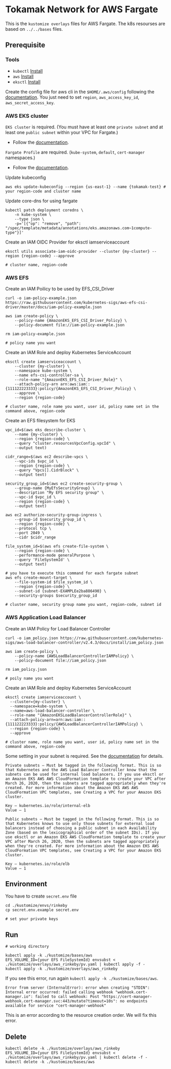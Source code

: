 # Tokamak Network for AWS Fargate
This is the `kustomize overlays` files for AWS Fargate. The k8s resourses are based on `../../bases` files.

## Prerequisite

### Tools
- `kubectl` [Install](https://kubernetes.io/docs/tasks/tools/install-kubectl-linux/#install-kubectl-on-linux)
- `aws` [Install](https://docs.aws.amazon.com/ko_kr/cli/latest/userguide/getting-started-install.html)
- `eksctl` [Install](https://docs.aws.amazon.com/ko_kr/eks/latest/userguide/eksctl.html)

Create the config file for aws cli in the `$HOME/.aws/config` following the [documentation](https://docs.aws.amazon.com/ko_kr/cli/latest/userguide/cli-configure-files.html). You just need to set `region`, `aws_access_key_id`, `aws_secret_access_key`.

### AWS EKS cluster
`EKS cluster` is required. (You must have at least one `private subnet` and at least one `public subnet` within your VPC for Fargate.)
- Follow the [documentation](https://docs.aws.amazon.com/ko_kr/eks/latest/userguide/create-cluster.html).

`Fargate Profile` are required. (`kube-system`, `default`, `cert-manager` namespaces.)
- Follow the [documentation](https://docs.aws.amazon.com/ko_kr/eks/latest/userguide/fargate.html).

Update kubeconfig
```
aws eks update-kubeconfig --region {us-east-1} --name {tokamak-test} # your region-code and cluster name
```

Update core-dns for using fargate
```
kubectl patch deployment coredns \
    -n kube-system \
    --type json \
    -p='[{"op": "remove", "path": "/spec/template/metadata/annotations/eks.amazonaws.com~1compute-type"}]'
```

Create an IAM OIDC Provider for eksctl iamserviceaccount
```
eksctl utils associate-iam-oidc-provider --cluster {my-cluster} --region {region-code} --approve

# cluster name, region-code
```

### AWS EFS
Create an IAM Poilicy to be used by EFS_CSI_Driver
```
curl -o iam-policy-example.json https://raw.githubusercontent.com/kubernetes-sigs/aws-efs-csi-driver/master/docs/iam-policy-example.json

aws iam create-policy \
    --policy-name {AmazonEKS_EFS_CSI_Driver_Policy} \
    --policy-document file://iam-policy-example.json

rm iam-policy-example.json

# policy name you want
```

Create an IAM Role and deploy Kubernetes ServiceAccount
```
eksctl create iamserviceaccount \
    --cluster {my-cluster} \
    --namespace kube-system \
    --name efs-csi-controller-sa \
    --role-name "{AmazonEKS_EFS_CSI_Driver_Role}" \
    --attach-policy-arn arn:aws:iam::{111122223333}:policy/{AmazonEKS_EFS_CSI_Driver_Policy} \
    --approve \
    --region {region-code}

# cluster name, role name you want, user id, policy name set in the command above, region-code
```

Create an EFS filesystem for EKS
```
vpc_id=$(aws eks describe-cluster \
    --name {my-cluster} \
    --region {region-code} \
    --query "cluster.resourcesVpcConfig.vpcId" \
    --output text)

cidr_range=$(aws ec2 describe-vpcs \
    --vpc-ids $vpc_id \
    --region {region-code} \
    --query "Vpcs[].CidrBlock" \
    --output text)

security_group_id=$(aws ec2 create-security-group \
    --group-name {MyEfsSecurityGroup} \
    --description "My EFS security group" \
    --vpc-id $vpc_id \
    --region {region-code} \
    --output text)

aws ec2 authorize-security-group-ingress \
    --group-id $security_group_id \
    --region {region-code} \
    --protocol tcp \
    --port 2049 \
    --cidr $cidr_range

file_system_id=$(aws efs create-file-system \
    --region {region-code} \
    --performance-mode generalPurpose \
    --query 'FileSystemId' \
    --output text)

# you have to execute this command for each fargate subnet
aws efs create-mount-target \
    --file-system-id $file_system_id \
    --region {region-code} \
    --subnet-id {subnet-EXAMPLEe2ba886490} \
    --security-groups $security_group_id

# cluster name, security group name you want, region-code, subnet id
```

### AWS Application Load Balancer
Create an IAM Policy for Load Balancer Controller
```
curl -o iam_policy.json https://raw.githubusercontent.com/kubernetes-sigs/aws-load-balancer-controller/v2.4.3/docs/install/iam_policy.json

aws iam create-policy \
    --policy-name {AWSLoadBalancerControllerIAMPolicy} \
    --policy-document file://iam_policy.json

rm iam_policy.json

# poily name you want
```

Create an IAM Role and deploy Kubernetes ServiceAccount
```
eksctl create iamserviceaccount \
  --cluster={my-cluster} \
  --namespace=kube-system \
  --name=aws-load-balancer-controller \
  --role-name "{AmazonEKSLoadBalancerControllerRole}" \
  --attach-policy-arn=arn:aws:iam::{111122223333}:policy/{AWSLoadBalancerControllerIAMPolicy} \
  --region {region-code} \
  --approve

# cluster name, role name you want, user id, policy name set in the command above, region-code
```

Some setting in your subnet is required. See the [documentation](https://docs.aws.amazon.com/eks/latest/userguide/network-load-balancing.html) for details.
```
Private subnets – Must be tagged in the following format. This is so that Kubernetes and the AWS Load Balancer Controller know that the subnets can be used for internal load balancers. If you use eksctl or an Amazon EKS AWS AWS CloudFormation template to create your VPC after March 26, 2020, then the subnets are tagged appropriately when they're created. For more information about the Amazon EKS AWS AWS CloudFormation VPC templates, see Creating a VPC for your Amazon EKS cluster.

Key – kubernetes.io/role/internal-elb
Value – 1

Public subnets – Must be tagged in the following format. This is so that Kubernetes knows to use only those subnets for external load balancers instead of choosing a public subnet in each Availability Zone (based on the lexicographical order of the subnet IDs). If you use eksctl or an Amazon EKS AWS CloudFormation template to create your VPC after March 26, 2020, then the subnets are tagged appropriately when they're created. For more information about the Amazon EKS AWS CloudFormation VPC templates, see Creating a VPC for your Amazon EKS cluster.

Key – kubernetes.io/role/elb
Value – 1
```

## Environment
You have to create `secret.env` file
```
cd ./kustomize/envs/rinkeby
cp secret.env.example secret.env

# set your private keys
```

## Run
```
# working directory

kubectl apply -k ./kustomize/bases/aws
EFS_VOLUME_ID={your EFS FileSystemId} envsubst < ./kustomize/overlays/aws_rinkeby/pv.yaml | kubectl apply -f -
kubectl apply -k ./kustomize/overlays/aws_rinkeby
```

If you see this error, run again `kubectl apply -k ./kustomize/bases/aws`.
```
Error from server (InternalError): error when creating "STDIN": Internal error occurred: failed calling webhook "webhook.cert-manager.io": failed to call webhook: Post "https://cert-manager-webhook.cert-manager.svc:443/mutate?timeout=10s": no endpoints available for service "cert-manager-webhook"
```
This is an error according to the resource creation order. We will fix this error.

## Delete
```
kubectl delete -k ./kustomize/overlays/aws_rinkeby
EFS_VOLUME_ID={your EFS FileSystemId} envsubst < ./kustomize/overlays/aws_rinkeby/pv.yaml | kubectl delete -f -
kubectl delete -k ./kustomize/bases/aws
```